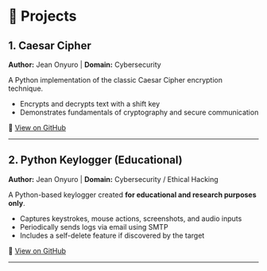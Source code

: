 # 🚀 Projects  

## 1. Caesar Cipher  
**Author:** Jean Onyuro | **Domain:** Cybersecurity  

A Python implementation of the classic Caesar Cipher encryption technique.  
- Encrypts and decrypts text with a shift key  
- Demonstrates fundamentals of cryptography and secure communication  

🔗 [View on GitHub](https://github.com/JEANMONYUROO/CEASER-CYPHER)  

---

## 2. Python Keylogger (Educational)  
**Author:** Jean Onyuro | **Domain:** Cybersecurity / Ethical Hacking  

A Python-based keylogger created **for educational and research purposes only**.  
- Captures keystrokes, mouse actions, screenshots, and audio inputs  
- Periodically sends logs via email using SMTP  
- Includes a self-delete feature if discovered by the target  

🔗 [View on GitHub](https://github.com/JEANMONYUROO/KEYLOGGER-CYBERATTACK)  

---
